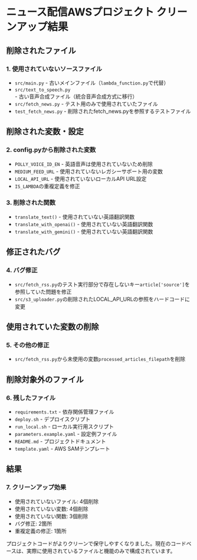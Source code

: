 # ニュース配信AWSプロジェクト クリーンアップ結果

## 削除されたファイル

### 1. 使用されていないソースファイル
- `src/main.py` - 古いメインファイル（`lambda_function.py`で代替）
- `src/text_to_speech.py` - 古い音声合成ファイル（統合音声合成方式に移行）
- `src/fetch_news.py` - テスト用のみで使用されていたファイル
- `test_fetch_news.py` - 削除されたfetch_news.pyを参照するテストファイル

## 削除された変数・設定

### 2. config.pyから削除された変数
- `POLLY_VOICE_ID_EN` - 英語音声は使用されていないため削除
- `MEDIUM_FEED_URL` - 使用されていないレガシーサポート用の変数
- `LOCAL_API_URL` - 使用されていないローカルAPI URL設定
- `IS_LAMBDA`の重複定義を修正

### 3. 削除された関数
- `translate_text()` - 使用されていない英語翻訳関数
- `translate_with_openai()` - 使用されていない英語翻訳関数
- `translate_with_gemini()` - 使用されていない英語翻訳関数

## 修正されたバグ

### 4. バグ修正
- `src/fetch_rss.py`のテスト実行部分で存在しないキー`article['source']`を参照していた問題を修正
- `src/s3_uploader.py`の削除されたLOCAL_API_URLの参照をハードコードに変更

## 使用されていた変数の削除

### 5. その他の修正
- `src/fetch_rss.py`から未使用の変数`processed_articles_filepath`を削除

## 削除対象外のファイル

### 6. 残したファイル
- `requirements.txt` - 依存関係管理ファイル
- `deploy.sh` - デプロイスクリプト
- `run_local.sh` - ローカル実行用スクリプト
- `parameters.example.yaml` - 設定例ファイル
- `README.md` - プロジェクトドキュメント
- `template.yaml` - AWS SAMテンプレート

## 結果

### 7. クリーンアップ効果
- 使用されていないファイル: 4個削除
- 使用されていない変数: 4個削除
- 使用されていない関数: 3個削除
- バグ修正: 2箇所
- 重複定義の修正: 1箇所

プロジェクトコードがよりクリーンで保守しやすくなりました。現在のコードベースは、実際に使用されているファイルと機能のみで構成されています。